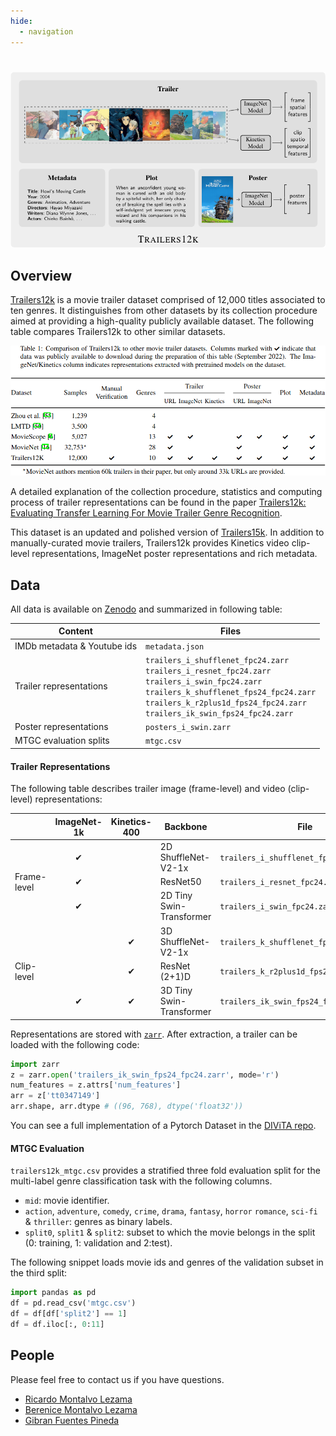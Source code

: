 ```yaml
---
hide:
  - navigation
---
```


#

![Trailer12k Collage](images/trailers12k.png)

## Overview

[Trailers12k](https://doi.org/10.5281/zenodo.5716409) is a movie trailer dataset comprised of 12,000 titles associated to ten genres. It distinguishes from other datasets by its collection procedure aimed at providing a high-quality publicly available dataset. The following table compares Trailers12k to other similar datasets.

![Trailer12k Comparison Table](images/table.png)

A detailed explanation of the collection procedure, statistics and computing process of trailer representations can be found in the paper [Trailers12k: Evaluating Transfer Learning For Movie Trailer Genre Recognition](https://arxiv.org/).

This dataset is an updated and polished version of [Trailers15k](https://turing.iimas.unam.mx/~bereml/project/trailers/). In addition to manually-curated movie trailers, Trailers12k provides Kinetics video clip-level representations, ImageNet poster representations and rich metadata.


## Data

All data is available on [Zenodo](https://doi.org/10.5281/zenodo.5716409) and summarized in following table:

<table>
    <thead>
        <tr>
            <th>Content</th>
            <th>Files</th>
        </tr>
    </thead>
    <tbody>
        <tr>
            <td>IMDb metadata & Youtube ids</td>
            <td><code>metadata.json</code></td>
        </tr>
        <tr>
            <td style="vertical-align:middle">Trailer representations</td>
            <td>
                <code>trailers_i_shufflenet_fpc24.zarr</code><br/>
                <code>trailers_i_resnet_fpc24.zarr</code><br/>
                <code>trailers_i_swin_fpc24.zarr</code><br/>
                <code>trailers_k_shufflenet_fps24_fpc24.zarr</code><br/>
                <code>trailers_k_r2plus1d_fps24_fpc24.zarr</code><br/>
                <code>trailers_ik_swin_fps24_fpc24.zarr</code>
            </td>
        </tr>
        <tr>
            <td>Poster representations</td>
            <td><code>posters_i_swin.zarr</code></td>
        </tr>
        <tr>
            <td>MTGC evaluation splits</td>
            <td><code>mtgc.csv</code></td>
        </tr>
        </tr>
    </tbody>
</table>

#### Trailer Representations
The following table describes trailer image (frame-level) and video (clip-level) representations:

<table>
    <thead>
        <tr>
            <th></th>
            <th>ImageNet-1k</th>
            <th>Kinetics-400</th>
            <th>Backbone</th>
            <th>File</th>
        </tr>
    </thead>
    <tbody>
        <tr>
            <td style="vertical-align:middle" rowspan="3">Frame-level</td>
            <td style="text-align:center">✔</td>
            <td></td>
            <td>2D ShuffleNet-V2-1x</td>
            <td><code>trailers_i_shufflenet_fpc24.zarr</code></td>
        </tr>
        <tr>
            <td style="text-align:center">✔</td>
            <td></td>
            <td>ResNet50</td>
            <td><code>trailers_i_resnet_fpc24.zarr</code></td>
        </tr>
        <tr>
            <td style="text-align:center">✔</td>
            <td></td>
            <td>2D Tiny Swin-Transformer</td>
            <td><code>trailers_i_swin_fpc24.zarr</code></td>
        </tr>
        <tr>
            <td style="vertical-align:middle" rowspan="3">Clip-level</td>
            <td></td>
            <td style="text-align:center">✔</td>
            <td>3D ShuffleNet-V2-1x</td>
            <td><code>trailers_k_shufflenet_fps24_fpc24.zarr</code></td>
        </tr>
        <tr>
            <td></td>
            <td style="text-align:center">✔</td>
            <td>ResNet (2+1)D</td>
            <td><code>trailers_k_r2plus1d_fps24_fpc24.zarr</code></td>
        </tr>
        <tr>
            <td style="text-align:center">✔</td>
            <td style="text-align:center">✔</td>
            <td>3D Tiny Swin-Transformer</td>
            <td><code>trailers_ik_swin_fps24_fpc24.zarr</code></td>
        </tr>
    </tbody>
</table>

Representations are stored with [`zarr`](https://zarr.readthedocs.io/en/stable/). After extraction, a trailer can be loaded with the following code:

``` python
import zarr
z = zarr.open('trailers_ik_swin_fps24_fpc24.zarr', mode='r')
num_features = z.attrs['num_features']
arr = z['tt0347149']
arr.shape, arr.dtype # ((96, 768), dtype('float32'))
```

You can see a full implementation of a Pytorch Dataset in the [DIViTA repo](https://github.com/richardtml/divita/).


#### MTGC Evaluation
`trailers12k_mtgc.csv` provides a stratified three fold evaluation split for the multi-label genre classification task with the following columns.

* `mid`: movie identifier.
* `action`, `adventure`, `comedy`, `crime`, `drama`, `fantasy`, `horror`	`romance`, `sci-fi` & `thriller`: genres as binary labels.
* `split0`, `split1` & `split2`: subset to which the movie belongs in the split (0: training, 1: validation and 2:test).

The following snippet loads movie ids and genres of the validation subset in the third split:

``` python
import pandas as pd
df = pd.read_csv('mtgc.csv')
df = df[df['split2'] == 1]
df = df.iloc[:, 0:11]
```


## People

Please feel free to contact us if you have questions.

* [Ricardo Montalvo Lezama](https://turing.iimas.unam.mx/~ricardoml/)
* [Berenice Montalvo Lezama](https://turing.iimas.unam.mx/~bereml/)
* [Gibran Fuentes Pineda](https://turing.iimas.unam.mx/~gibranfp/)
